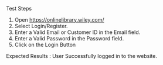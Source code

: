 Test Steps
1. Open https://onlinelibrary.wiley.com/
2. Select Login/Register.
3. Enter a Valid Email or Customer ID in the Email field.
4. Enter a Valid Password in the Password field.
5. Click on the Login Button

Expected Results :
User Successfully logged in to the website.
